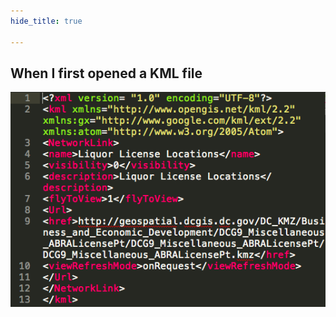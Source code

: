```yaml
---
hide_title: true

---
```


## When I first opened **a KML file**

![KML screenshot](images/kml.png)
